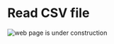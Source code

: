 # Read CSV file

![web page is under construction](https://docimages.blob.core.chinacloudapi.cn/images/commingsoon20210514.jpg)
